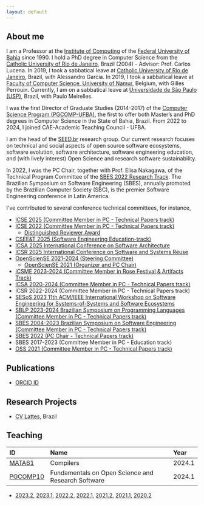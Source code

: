 ```yaml
---
layout: default
---
```


## About me 

I am a Professor at the [Institute of Computing](https://computacao.ufba.br/) 
of the [Federal University of Bahia](https://ufba.br/) since 1990. 
I hold a PhD degree in Computer Science from the [Catholic University of Rio de Janeiro](http://www.inf.puc-rio.br), Brazil (2004) - Advisor: Prof. Carlos Lucena. 
In 2019, I took a sabbatical leave at [Catholic University of Rio de Janeiro](http://www.inf.puc-rio.br), Brazil, with Alessandro Garcia.
In 2019, I took a sabbatical leave at [Faculty of Computer Science, University of Namur](https://directory.unamur.be/entities/inf), Belgium, with Gilles Perrouin.
Currently, I am on a sabbatical leave at [Universidade de São Paulo (USP)](https://www5.usp.br), Brazil, with Paulo Meirelles.

I was the first Director of Graduate Studies (2014-2017) of the 
[Computer Science Program (PGCOMP-UFBA)](https://computacao.ufba.br/pt-br/programa-de-pos-graduacao-em-ciencia-da-computacao), 
the first to offer both Master’s and PhD degrees in Computer Science in the State of Bahia, Brazil.
From 2022 to 2024, I joined CAE-Academic Teaching Council - UFBA.

I am the head of the [SEED.br](https://seed-br.github.io/) research group.
Our current research focuses on technical and social aspects of open source software ecosystems, software evolution, software architecture, software engineering education, and (with lively interest) Open Science and research software sustainability.

In 2022, I was the PC Chair, together with Prof. Elisa Nakagawa, of the Technical Program Committee of the [SBES 2022 Research Track](https://cbsoft2022.facom.ufu.br/sbes-pesquisa.php). The Brazilian Symposium on Software Engineering (SBES), annually promoted by the Brazilian Computer Society (SBC), is the premier Software Engineering conference in Latin America.

I've contributed to several conference technical committees, for instance, 

- [ICSE 2025 (Committee Member in PC - Technical Papers track)](https://conf.researchr.org/profile/christinavonflach)
- [ICSE 2022 (Committee Member in PC - Technical Papers track)](https://conf.researchr.org/profile/christinavonflach)
  + [Distinguished Reviewer Award](./assets/ICSE2022-Distinguished-Reviewer-Award.pdf)
- [CSEE&T 2025 (Software Engineering Education-track)](https://conf.researchr.org/profile/christinavonflach)
- [ICSA 2025 International Conference on Software Architecture](https://conf.researchr.org/profile/christinavonflach)
- [ICSR 2025 International Conference on Software and Systems Reuse](https://conf.researchr.org/profile/christinavonflach)
- [OpenScienSE 2021-2024 (Steering Committee)](https://opensciense-org.github.io/opensciense2024/)
  - [OpenScienSE 2021 (Organizer and PC Chair)](https://opensciense.github.io/opensciense2021/index.html)
- [ICSME 2023-2024 (Committee Member in Rose Festival & Artifacts Track)](https://conf.researchr.org/profile/christinavonflach)
- [ICSA 2020-2024 (Committee Member in PC - Technical Papers track)](https://icsa-conferences.org/series/)
- ICSR 2022-2024 (Committee Member in PC - Technical Papers track)
- [SESoS 2023 11th ACM/IEEE International Workshop on Software Engineering for Systems-of-Systems and Software Ecosystems](https://conf.researchr.org/committee/icse-2023/sesos-wdes-2023-papers-program-committee)
- [SBLP 2023-2024 Brazilian Symposium on Programming Languages (Committee Member in PC - Technical Papers track)](https://cbsoft.sbc.org.br/2024/sblp/?lang=en)
- [SBES 2004-2023 Brazilian Symposium on Software Engineering (Committee Member in PC - Technical Papers track)](https://cbsoft.sbc.org.br/2023/sbes/?lang=en)
 - [SBES 2022 (PC Chair - Technical Papers track)](https://cbsoft2022.facom.ufu.br/organizacao.php)
- SBES 2017-2023 (Committee Member in PC - Education track)
- [OSS 2021 (Committee Member in PC - Technical Papers track)](https://www.oss2021.org/committee/oss-2021-papers-program-committee) 

## Publications

* [ORCID ID](https://orcid.org/0000-0001-5172-9641)

## Research Projects

* [CV Lattes](http://lattes.cnpq.br/1827829018668226), Brazil

## Teaching

| ID     | Name                                            | Year   |
|:-------|:------------------------------------------------|:-------|
|[MATA61](https://mata61-ic-ufba.github.io/)|Compilers|2024.1|
|[PGCOMP10](https://mate08-ic-ufba.github.io/)|Fundamentals on Open Science and Research Software|2024.1|

+ [2023.2](teaching/20232-teaching.md), [2023.1](teaching/20231-teaching.md), [2022.2](teaching/20222-teaching.md), [2022.1](teaching/20221-teaching.md), [2021.2](teaching/20212-teaching.md), [2021.1](teaching/20211-teaching.md), [2020.2](teaching/20202-teaching.md)
